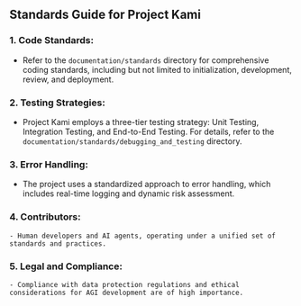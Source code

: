 ## Standards Guide for Project Kami

### 1. Code Standards:
   - Refer to the `documentation/standards` directory for comprehensive coding standards, including but not limited to initialization, development, review, and deployment.

### 2. Testing Strategies:
   - Project Kami employs a three-tier testing strategy: Unit Testing, Integration Testing, and End-to-End Testing. For details, refer to the `documentation/standards/debugging_and_testing` directory.

### 3. Error Handling:
   - The project uses a standardized approach to error handling, which includes real-time logging and dynamic risk assessment.

### 4. Contributors:
    - Human developers and AI agents, operating under a unified set of standards and practices.

### 5. Legal and Compliance:
    - Compliance with data protection regulations and ethical considerations for AGI development are of high importance.
